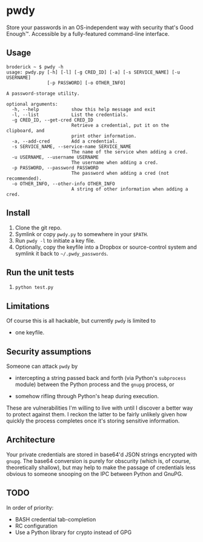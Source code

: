 # pwdy

Store your passwords in an OS-independent way with security that's Good
Enough&#8482;. Accessible by a fully-featured command-line interface.

## Usage

    broderick ~ $ pwdy -h
    usage: pwdy.py [-h] [-l] [-g CRED_ID] [-a] [-s SERVICE_NAME] [-u USERNAME]
                   [-p PASSWORD] [-o OTHER_INFO]

    A password-storage utility.

    optional arguments:
      -h, --help            show this help message and exit
      -l, --list            List the credentials.
      -g CRED_ID, --get-cred CRED_ID
                            Retrieve a credential, put it on the clipboard, and
                            print other information.
      -a, --add-cred        Add a credential.
      -s SERVICE_NAME, --service-name SERVICE_NAME
                            The name of the service when adding a cred.
      -u USERNAME, --username USERNAME
                            The username when adding a cred.
      -p PASSWORD, --password PASSWORD
                            The password when adding a cred (not recommended).
      -o OTHER_INFO, --other-info OTHER_INFO
                            A string of other information when adding a cred.

## Install

1. Clone the git repo.
2. Symlink or copy `pwdy.py` to somewhere in your `$PATH`.
3. Run `pwdy -l` to initiate a key file.
4. Optionally, copy the keyfile into a Dropbox or source-control system and
   symlink it back to `~/.pwdy_passwords`.

## Run the unit tests

1. `python test.py`

## Limitations

Of course this is all hackable, but currently `pwdy` is limited to

  * one keyfile.

## Security assumptions

Someone can attack `pwdy` by

  * intercepting a string passed back and forth (via Python's `subprocess`
    module) between the Python process and the `gnupg` process, or

  * somehow rifling through Python's heap during execution.

These are vulnerabilities I'm willing to live with until I discover a better way
to protect against them. I reckon the latter to be fairly unlikely given how
quickly the process completes once it's storing sensitive information.

## Architecture

Your private credentials are stored in base64'd JSON strings encrypted with
`gnupg`. The base64 conversion is purely for obscurity (which is, of course,
theoretically shallow), but may help to make the passage of credentials less
obvious to someone snooping on the IPC between Python and GnuPG.

## TODO

In order of priority:

- BASH credential tab-completion
- RC configuration
- Use a Python library for crypto instead of GPG


